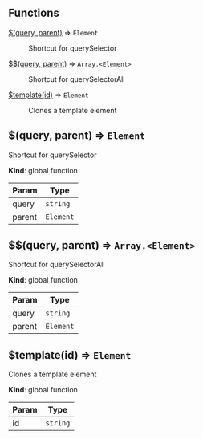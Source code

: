 ## Functions

<dl>
<dt><a href="#$">$(query, parent)</a> ⇒ <code>Element</code></dt>
<dd><p>Shortcut for querySelector</p>
</dd>
<dt><a href="#$$">$$(query, parent)</a> ⇒ <code>Array.&lt;Element&gt;</code></dt>
<dd><p>Shortcut for querySelectorAll</p>
</dd>
<dt><a href="#$template">$template(id)</a> ⇒ <code>Element</code></dt>
<dd><p>Clones a template element</p>
</dd>
</dl>

<a name="$"></a>

## $(query, parent) ⇒ <code>Element</code>
Shortcut for querySelector

**Kind**: global function  

| Param | Type |
| --- | --- |
| query | <code>string</code> | 
| parent | <code>Element</code> | 

<a name="$$"></a>

## $$(query, parent) ⇒ <code>Array.&lt;Element&gt;</code>
Shortcut for querySelectorAll

**Kind**: global function  

| Param | Type |
| --- | --- |
| query | <code>string</code> | 
| parent | <code>Element</code> | 

<a name="$template"></a>

## $template(id) ⇒ <code>Element</code>
Clones a template element

**Kind**: global function  

| Param | Type |
| --- | --- |
| id | <code>string</code> | 


